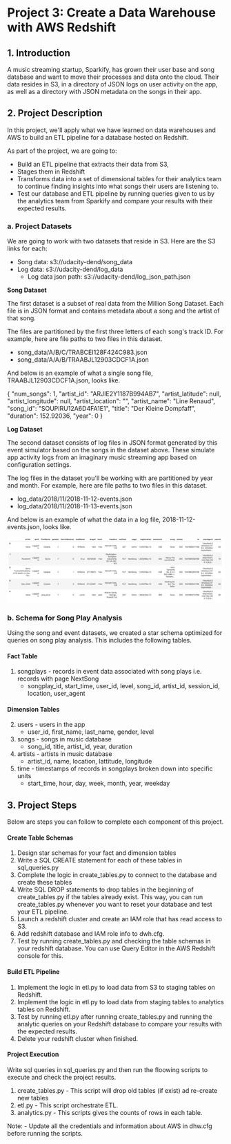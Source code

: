 # Project 3: Create a Data Warehouse with AWS Redshift

## 1. Introduction

A music streaming startup, Sparkify, has grown their user base and song database and want to move their processes and data onto the cloud. Their data resides in S3, in a directory of JSON logs on user activity on the app, as well as a directory with JSON metadata on the songs in their app.


## 2. Project Description

In this project, we'll apply what we have learned on data warehouses and AWS to build an ETL pipeline for a database hosted on Redshift. 

As part of the project, we are going to:
* Build an ETL pipeline that extracts their data from S3, 
* Stages them in Redshift
* Transforms data into a set of dimensional tables for their analytics team to continue finding insights into what songs their users are listening to. 
* Test our database and ETL pipeline by running queries given to us by the analytics team from Sparkify and compare your results with their expected results.


### a. Project Datasets

We are going to work with two datasets that reside in S3. Here are the S3 links for each:

* Song data: s3://udacity-dend/song_data
* Log data: s3://udacity-dend/log_data
    * Log data json path: s3://udacity-dend/log_json_path.json

**Song Dataset**

The first dataset is a subset of real data from the Million Song Dataset. Each file is in JSON format and contains metadata about a song and the artist of that song. 

The files are partitioned by the first three letters of each song's track ID. For example, here are file paths to two files in this dataset.

* song_data/A/B/C/TRABCEI128F424C983.json
* song_data/A/A/B/TRAABJL12903CDCF1A.json

And below is an example of what a single song file, TRAABJL12903CDCF1A.json, looks like.

{
        "num_songs": 1, 
        "artist_id": "ARJIE2Y1187B994AB7", 
        "artist_latitude": null, 
        "artist_longitude": null, 
        "artist_location": "", 
        "artist_name": "Line Renaud", 
        "song_id": "SOUPIRU12A6D4FA1E1", 
        "title": "Der Kleine Dompfaff", 
        "duration": 152.92036, 
        "year": 0
}


**Log Dataset**

The second dataset consists of log files in JSON format generated by this event simulator based on the songs in the dataset above. These simulate app activity logs from an imaginary music streaming app based on configuration settings.

The log files in the dataset you'll be working with are partitioned by year and month. For example, here are file paths to two files in this dataset.

* log_data/2018/11/2018-11-12-events.json
* log_data/2018/11/2018-11-13-events.json

And below is an example of what the data in a log file, 2018-11-12-events.json, looks like.

![log-data-img](IMAGES/log-data-img.png)

### b. Schema for Song Play Analysis

Using the song and event datasets, we created a star schema optimized for queries on song play analysis. This includes the following tables.

#### Fact Table
1. songplays - records in event data associated with song plays i.e. records with page NextSong
    * songplay_id, start_time, user_id, level, song_id, artist_id, session_id, location, user_agent

#### Dimension Tables
2. users - users in the app
    * user_id, first_name, last_name, gender, level
3. songs - songs in music database
    * song_id, title, artist_id, year, duration
4. artists - artists in music database
    * artist_id, name, location, lattitude, longitude
5. time - timestamps of records in songplays broken down into specific units
    * start_time, hour, day, week, month, year, weekday


## 3. Project Steps
Below are steps you can follow to complete each component of this project.

#### Create Table Schemas
1. Design star schemas for your fact and dimension tables
2. Write a SQL CREATE statement for each of these tables in sql_queries.py
3. Complete the logic in create_tables.py to connect to the database and create these tables
4. Write SQL DROP statements to drop tables in the beginning of create_tables.py if the tables already exist. This way, you can run create_tables.py whenever you want to reset your database and test your ETL pipeline.
5. Launch a redshift cluster and create an IAM role that has read access to S3.
6. Add redshift database and IAM role info to dwh.cfg.
7. Test by running create_tables.py and checking the table schemas in your redshift database. You can use Query Editor in the AWS Redshift console for this.


#### Build ETL Pipeline
1. Implement the logic in etl.py to load data from S3 to staging tables on Redshift.
2. Implement the logic in etl.py to load data from staging tables to analytics tables on Redshift.
3. Test by running etl.py after running create_tables.py and running the analytic queries on your Redshift database to compare your results with the expected results.
4. Delete your redshift cluster when finished.


#### Project Execution
Write sql queries in sql_queries.py and then run the floowing scripts to execute and check the project results. 

1. create_tables.py - This script will drop old tables (if exist) ad re-create new tables
2. etl.py - This script orchestrate ETL.
3. analytics.py - This scripts gives the counts of rows in each table. 

Note:   - Update all the credentials and information about AWS in dhw.cfg before running the scripts.  
